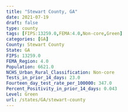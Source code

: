 ```yaml
---
title: "Stewart County, GA"
date: 2021-07-19
draft: false
type: county
tags: [FIPS:13259.0,FEMA:4.0,Non-core,Green]
categories: [GA]
County: Stewart County
State: GA
FIPS: 13259.0
FEMA_Region: 4.0
Population: 6621.0
NCHS_Urban_Rural_Classification: Non-core
Tests_in_prior_14_days: 23.0
Fourteen_day_test_rate_per_100000: 347.0
Percent_Positivity_in_prior_14_days: 0.043
Level: Green
url: /states/GA/stewart-county
---
```



